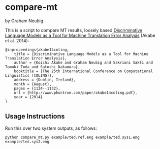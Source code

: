 # compare-mt
by Graham Neubig

This is a script to compare MT results, loosely based [Discriminative Language Models as a Tool for Machine Translation Error Analysis](http://www.phontron.com/paper/akabe14coling.pdf) (Akabe et al. 2014):

    @inproceedings{akabe14coling,
        title = {Discriminative Language Models as a Tool for Machine Translation Error Analysis},
        author = {Koichi Akabe and Graham Neubig and Sakriani Sakti and Tomoki Toda and Satoshi Nakamura},
        booktitle = {The 25th International Conference on Computational Linguistics (COLING)},
        address = {Dublin, Ireland},
        month = {August},
        pages = {1124--1132},
        url = {http://www.phontron.com/paper/akabe14coling.pdf},
        year = {2014}
    }

## Usage Instructions

Run this over two system outputs, as follows:

    python compare_mt.py example/ted.ref.eng example/ted.sys1.eng example/ted.sys2.eng
